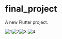 # final_project

A new Flutter project.

![1](https://user-images.githubusercontent.com/64202952/212134601-a738aecf-ea4d-4106-83a5-f6ba9c5b7f88.png)![2](https://user-images.githubusercontent.com/64202952/212134624-dc8b3a17-a239-44be-8b3c-211272331b0f.png)![3](https://user-images.githubusercontent.com/64202952/212134637-bd8aad8d-ca44-4054-9521-0ce3bd6f4c06.png)
![4](https://user-images.githubusercontent.com/64202952/212134640-fa3704e9-73d7-4875-acc6-8845685821b1.png)


